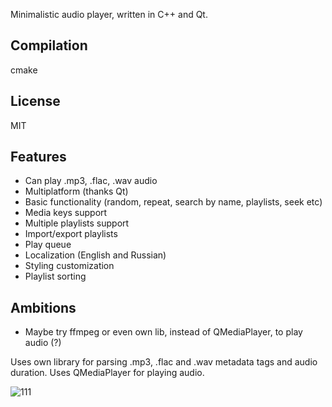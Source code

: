 Minimalistic audio player, written in C++ and Qt.

## Compilation
cmake

## License 
MIT

## Features
- Can play .mp3, .flac, .wav audio
- Multiplatform (thanks Qt)
- Basic functionality (random, repeat, search by name, playlists, seek etc)
- Media keys support 
- Multiple playlists support
- Import/export playlists
- Play queue
- Localization (English and Russian)
- Styling customization
- Playlist sorting

## Ambitions
- Maybe try ffmpeg or even own lib, instead of QMediaPlayer, to play audio (?)

Uses own library for parsing .mp3, .flac and .wav metadata tags and audio duration. 
Uses QMediaPlayer for playing audio.



![111](https://github.com/user-attachments/assets/37c6c975-2ca9-45da-a5ef-da6b61e59bb4)

